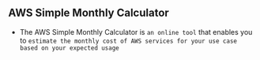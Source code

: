 ## AWS Simple Monthly Calculator

- The AWS Simple Monthly Calculator is `an online tool` that enables you to `estimate the monthly cost of AWS services for your use case based on your expected usage`
